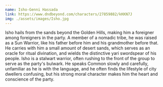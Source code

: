 ```yaml
---
name: Isho-Genni Hassada
link: https://www.dndbeyond.com/characters/27859882/kKKN7J
img: ./assets/images/Isho.jpg
---
```

Isho hails from the sands beyond the Golden Hills, making him a foreigner among foreigners in the party. A member of a nomadic tribe, he was raised as a Sun Warrior, like his father before him and his grandmother before that. He carries with him a small amount of desert sands, which serves as an oracle for ritual divination, and wields the distinctive yari swordspear of his people. Isho is a stalwart warrior, often rushing to the front of the group to serve as the party's bulwark. He speaks Common slowly and carefully, unfamiliar as he is with the language, and he often finds the lifestyle of city dwellers confusing, but his strong moral character makes him the heart and conscience of the party.
